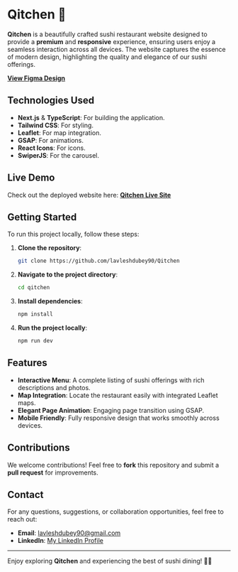 # Qitchen 🍣

**Qitchen** is a beautifully crafted sushi restaurant website designed to provide a **premium** and **responsive** experience, ensuring users enjoy a seamless interaction across all devices. The website captures the essence of modern design, highlighting the quality and elegance of our sushi offerings.

[**View Figma Design**](https://www.figma.com/design/YCUaoMXfiby1qodMg7GTJv/Qitchen---Restaurant-Website-Template-(Community)?node-id=0-1&t=0aOP9boZHodkBzC4-1)

## Technologies Used

- **Next.js** & **TypeScript**: For building the application.
- **Tailwind CSS**: For styling.
- **Leaflet**: For map integration.
- **GSAP**: For animations.
- **React Icons**: For icons.
- **SwiperJS**: For the carousel.

## Live Demo

Check out the deployed website here: [**Qitchen Live Site**](https://qitchen-restaurent.netlify.app/)

## Getting Started

To run this project locally, follow these steps:

1. **Clone the repository**:

    ```bash
    git clone https://github.com/lavleshdubey90/Qitchen
    ```

2. **Navigate to the project directory**:

    ```bash
    cd qitchen
    ```

3. **Install dependencies**:

    ```bash
    npm install
    ```

4. **Run the project locally**:

    ```bash
    npm run dev
    ```

## Features

- **Interactive Menu**: A complete listing of sushi offerings with rich descriptions and photos.
- **Map Integration**: Locate the restaurant easily with integrated Leaflet maps.
- **Elegant Page Animation**: Engaging page transition using GSAP.
- **Mobile Friendly**: Fully responsive design that works smoothly across devices.

## Contributions

We welcome contributions! Feel free to **fork** this repository and submit a **pull request** for improvements.

## Contact

For any questions, suggestions, or collaboration opportunities, feel free to reach out:

- **Email**: [lavleshdubey90@gmail.com](mailto:lavleshdubey90@gmail.com)
- **LinkedIn**: [My LinkedIn Profile](https://www.linkedin.com/in/lavlesh-dubey-4092662b2/)

---

Enjoy exploring **Qitchen** and experiencing the best of sushi dining! 🍣✨
